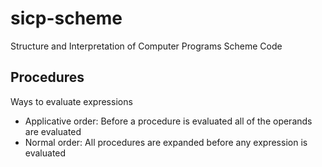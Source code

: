 # sicp-scheme
Structure and Interpretation of Computer Programs Scheme Code

## Procedures
Ways to evaluate expressions
* Applicative order: Before a procedure is evaluated all of the operands are evaluated
* Normal order: All procedures are expanded before any expression is evaluated
